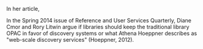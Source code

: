 In her article,

In the Spring 2014 issue of Reference and User Services Quarterly, Diane Cmor 
and Rory Litwin argue if libraries should keep the traditional library OPAC in 
favor of discovery systems or what Athena Hoeppner describes as "web-scale 
discovery services" (Hoeppner, 2012).



